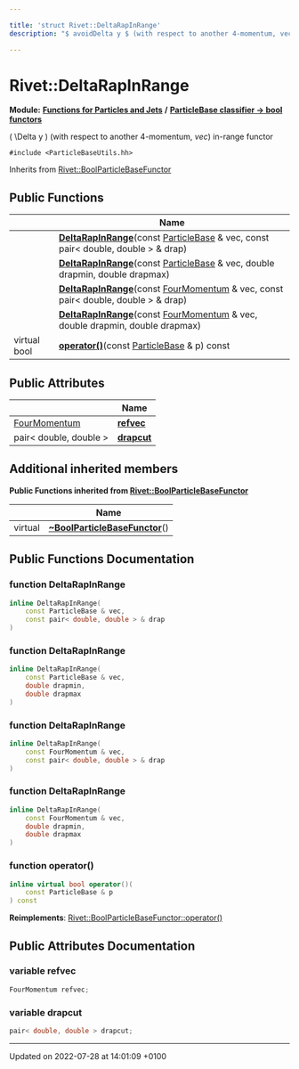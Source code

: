 ```yaml
---

title: 'struct Rivet::DeltaRapInRange'
description: "$ avoidDelta y $ (with respect to another 4-momentum, vec) in-range functor "

---
```


# Rivet::DeltaRapInRange

**Module:** **[Functions for Particles and Jets](http://example.org/modules/group__particlebaseutils/)** **/** **[ParticleBase classifier -> bool functors](http://example.org/modules/group__particlebasetutils__pb2bool/)**



\( \Delta y \) (with respect to another 4-momentum, _vec_) in-range functor 


`#include <ParticleBaseUtils.hh>`

Inherits from [Rivet::BoolParticleBaseFunctor](http://example.org/classes/structrivet_1_1boolparticlebasefunctor/)

## Public Functions

|                | Name           |
| -------------- | -------------- |
| | **[DeltaRapInRange](http://example.org/modules/group__particlebaseutils/#function-deltarapinrange)**(const <a href="http://example.org/classes/classrivet_1_1particlebase/">ParticleBase</a> & vec, const pair< double, double > & drap) |
| | **[DeltaRapInRange](http://example.org/modules/group__particlebaseutils/#function-deltarapinrange)**(const <a href="http://example.org/classes/classrivet_1_1particlebase/">ParticleBase</a> & vec, double drapmin, double drapmax) |
| | **[DeltaRapInRange](http://example.org/modules/group__particlebaseutils/#function-deltarapinrange)**(const <a href="http://example.org/classes/classrivet_1_1fourmomentum/">FourMomentum</a> & vec, const pair< double, double > & drap) |
| | **[DeltaRapInRange](http://example.org/modules/group__particlebaseutils/#function-deltarapinrange)**(const <a href="http://example.org/classes/classrivet_1_1fourmomentum/">FourMomentum</a> & vec, double drapmin, double drapmax) |
| virtual bool | **[operator()](http://example.org/modules/group__particlebaseutils/#function-operator())**(const <a href="http://example.org/classes/classrivet_1_1particlebase/">ParticleBase</a> & p) const |

## Public Attributes

|                | Name           |
| -------------- | -------------- |
| <a href="http://example.org/classes/classrivet_1_1fourmomentum/">FourMomentum</a> | **[refvec](http://example.org/modules/group__particlebaseutils/#variable-refvec)**  |
| pair< double, double > | **[drapcut](http://example.org/modules/group__particlebaseutils/#variable-drapcut)**  |

## Additional inherited members

**Public Functions inherited from [Rivet::BoolParticleBaseFunctor](http://example.org/classes/structrivet_1_1boolparticlebasefunctor/)**

|                | Name           |
| -------------- | -------------- |
| virtual | **[~BoolParticleBaseFunctor](http://example.org/modules/group__particlebaseutils/#function-~boolparticlebasefunctor)**() |


## Public Functions Documentation

### function DeltaRapInRange

```cpp
inline DeltaRapInRange(
    const ParticleBase & vec,
    const pair< double, double > & drap
)
```


### function DeltaRapInRange

```cpp
inline DeltaRapInRange(
    const ParticleBase & vec,
    double drapmin,
    double drapmax
)
```


### function DeltaRapInRange

```cpp
inline DeltaRapInRange(
    const FourMomentum & vec,
    const pair< double, double > & drap
)
```


### function DeltaRapInRange

```cpp
inline DeltaRapInRange(
    const FourMomentum & vec,
    double drapmin,
    double drapmax
)
```


### function operator()

```cpp
inline virtual bool operator()(
    const ParticleBase & p
) const
```


**Reimplements**: [Rivet::BoolParticleBaseFunctor::operator()](http://example.org/modules/group__particlebaseutils/#function-operator())


## Public Attributes Documentation

### variable refvec

```cpp
FourMomentum refvec;
```


### variable drapcut

```cpp
pair< double, double > drapcut;
```


-------------------------------

Updated on 2022-07-28 at 14:01:09 +0100
